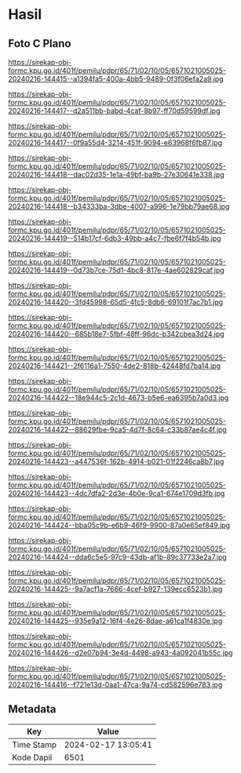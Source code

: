 # Hasil

## Foto C Plano

https://sirekap-obj-formc.kpu.go.id/401f/pemilu/pdpr/65/71/02/10/05/6571021005025-20240216-144415--a1394fa5-400a-4bb5-9489-0f3f06efa2a9.jpg

https://sirekap-obj-formc.kpu.go.id/401f/pemilu/pdpr/65/71/02/10/05/6571021005025-20240216-144417--d2a511bb-babd-4caf-8b97-ff70d59599df.jpg

https://sirekap-obj-formc.kpu.go.id/401f/pemilu/pdpr/65/71/02/10/05/6571021005025-20240216-144417--0f9a55d4-3214-451f-9094-e63968f6fb87.jpg

https://sirekap-obj-formc.kpu.go.id/401f/pemilu/pdpr/65/71/02/10/05/6571021005025-20240216-144418--dac02d35-1e1a-49bf-ba9b-27e30641e338.jpg

https://sirekap-obj-formc.kpu.go.id/401f/pemilu/pdpr/65/71/02/10/05/6571021005025-20240216-144418--b34333ba-3dbe-4007-a996-1e79bb79ae68.jpg

https://sirekap-obj-formc.kpu.go.id/401f/pemilu/pdpr/65/71/02/10/05/6571021005025-20240216-144419--514b17cf-6db3-49bb-a4c7-fbe6f7f4b54b.jpg

https://sirekap-obj-formc.kpu.go.id/401f/pemilu/pdpr/65/71/02/10/05/6571021005025-20240216-144419--0d73b7ce-75d1-4bc8-817e-4ae602829caf.jpg

https://sirekap-obj-formc.kpu.go.id/401f/pemilu/pdpr/65/71/02/10/05/6571021005025-20240216-144420--3fd45998-65d5-4fc5-8db6-69101f7ac7b1.jpg

https://sirekap-obj-formc.kpu.go.id/401f/pemilu/pdpr/65/71/02/10/05/6571021005025-20240216-144420--685b18e7-5fbf-48ff-96dc-b342cbea3d24.jpg

https://sirekap-obj-formc.kpu.go.id/401f/pemilu/pdpr/65/71/02/10/05/6571021005025-20240216-144421--2f6116a1-7550-4de2-818b-42448fd7ba14.jpg

https://sirekap-obj-formc.kpu.go.id/401f/pemilu/pdpr/65/71/02/10/05/6571021005025-20240216-144422--18e944c5-2c1d-4673-b5e6-ea6395b7a0d3.jpg

https://sirekap-obj-formc.kpu.go.id/401f/pemilu/pdpr/65/71/02/10/05/6571021005025-20240216-144422--88629fbe-9ca5-4d7f-8c64-c33b87ae4c4f.jpg

https://sirekap-obj-formc.kpu.go.id/401f/pemilu/pdpr/65/71/02/10/05/6571021005025-20240216-144423--a447536f-162b-4914-b021-01f2246ca8b7.jpg

https://sirekap-obj-formc.kpu.go.id/401f/pemilu/pdpr/65/71/02/10/05/6571021005025-20240216-144423--4dc7dfa2-2d3e-4b0e-9ca1-674e1709d3fb.jpg

https://sirekap-obj-formc.kpu.go.id/401f/pemilu/pdpr/65/71/02/10/05/6571021005025-20240216-144424--bba05c9b-e6b9-46f9-9900-87a0e65ef849.jpg

https://sirekap-obj-formc.kpu.go.id/401f/pemilu/pdpr/65/71/02/10/05/6571021005025-20240216-144424--dda6c5e5-97c9-43db-af1b-89c37733e2a7.jpg

https://sirekap-obj-formc.kpu.go.id/401f/pemilu/pdpr/65/71/02/10/05/6571021005025-20240216-144425--9a7acf1a-7666-4cef-b927-139ecc6523b1.jpg

https://sirekap-obj-formc.kpu.go.id/401f/pemilu/pdpr/65/71/02/10/05/6571021005025-20240216-144425--935e9a12-16f4-4e26-8dae-a61ca1f4830e.jpg

https://sirekap-obj-formc.kpu.go.id/401f/pemilu/pdpr/65/71/02/10/05/6571021005025-20240216-144426--d2e07b94-3e4d-4498-a943-4a092041b55c.jpg

https://sirekap-obj-formc.kpu.go.id/401f/pemilu/pdpr/65/71/02/10/05/6571021005025-20240216-144416--f721e13d-0aa1-47ca-9a74-cd582596e783.jpg


## Metadata

| Key        | Value               |
| ---------- | ------------------- |
| Time Stamp | 2024-02-17 13:05:41 |
| Kode Dapil | 6501                |



